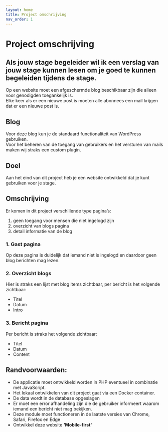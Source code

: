 ```yaml
---
layout: home
title: Project omschrijving
nav_order: 1
---
```


# Project omschrijving

## Als jouw stage begeleider wil ik een verslag van jouw stage kunnen lesen om je goed te kunnen begeleiden tijdens de stage. 
Op een website moet een afgeschermde blog beschikbaar zijn die alleen voor genodigden toegankelijk is.  
Elke keer als er een nieuwe post is moeten alle abonnees een mail krijgen dat er een nieuwe post is.  

## Blog
Voor deze blog kun je de standaard functionaliteit van WordPress gebruiken.  
Voor het beheren van de toegang van gebruikers en het versturen van mails maken wij straks een custom plugin. 

## Doel
Aan het eind van dit project heb je een website ontwikkeld dat je kunt gebruiken voor je stage.

## Omschrijving
Er komen in dit project verschillende type pagina’s:
1. geen toegang voor mensen die niet ingelogd zijn
2. overzicht van blogs pagina 
3. detail informatie van de blog

### 1. Gast pagina  
Op deze pagina is duidelijk dat iemand niet is ingelogd en daardoor geen blog berichten mag lezen.

### 2. Overzicht blogs
Hier is straks een lijst met blog items zichtbaar, per bericht is het volgende zichtbaar:
- Titel
- Datum
- Intro

### 3. Bericht pagina
Per bericht is straks het volgende zichtbaar:
- Titel
- Datum
- Content

## Randvoorwaarden:
- De applicatie moet ontwikkeld worden in PHP eventueel in combinatie met JavaScript.
- Het lokaal ontwikkelen van dit project gaat via een Docker container.
- De data wordt in de database opgeslagen
- Er moet een error afhandeling zijn die de gebruiker informeert waarom iemand een bericht niet mag bekijken.
- Deze module moet functioneren in de laatste versies van Chrome, Safari, Firefox en Edge
- Ontwikkel deze website **'Mobile-first'**
